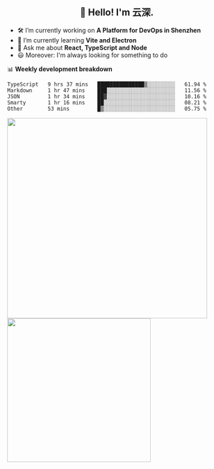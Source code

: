 <h2 align="center">👋 Hello! I'm 云深.</h2>

- 🛠 I’m currently working on **A Platform for DevOps in Shenzhen**
- 🚀 I’m currently learning **Vite and Electron**
- 💬 Ask me about **React, TypeScript and Node**
- 😃 Moreover: I'm always looking for something to do

📊 **Weekly development breakdown**

<!--START_SECTION:waka-->
```text
TypeScript   9 hrs 37 mins   ███████████████▒░░░░░░░░░   61.94 % 
Markdown     1 hr 47 mins    ███░░░░░░░░░░░░░░░░░░░░░░   11.56 % 
JSON         1 hr 34 mins    ██▓░░░░░░░░░░░░░░░░░░░░░░   10.16 % 
Smarty       1 hr 16 mins    ██░░░░░░░░░░░░░░░░░░░░░░░   08.21 % 
Other        53 mins         █▒░░░░░░░░░░░░░░░░░░░░░░░   05.75 % 
```
<!--END_SECTION:waka-->

<p>
<img align="left" width="460" src="https://github-readme-stats.vercel.app/api?username=theprimone&custom_title=Yuns's Github Stats&theme=graywhite&hide_border=true&disable_animations=true"/> <img align="left" width="330" src="https://github-readme-stats.vercel.app/api/top-langs/?username=theprimone&layout=compact&theme=graywhite&hide_border=true"/>
</p>

